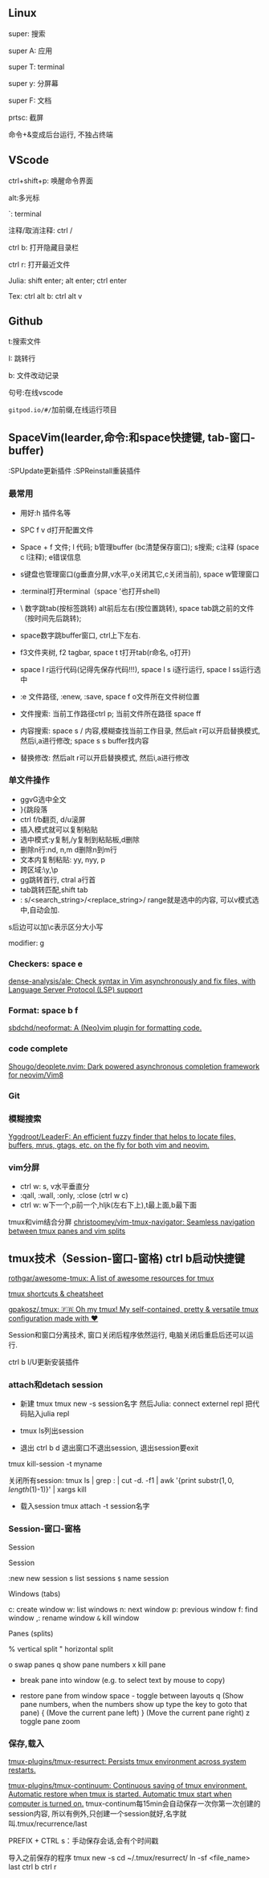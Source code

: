 ## Linux

super: 搜索

super A: 应用

super T: terminal

super y: 分屏幕

super F: 文档

prtsc: 截屏

命令+&变成后台运行, 不独占终端

## VScode

ctrl+shift+p: 唤醒命令界面

alt:多光标

`: terminal

注释/取消注释: ctrl /

ctrl b: 打开隐藏目录栏

ctrl r: 打开最近文件

Julia: shift enter; alt enter; ctrl enter

Tex: ctrl alt b: ctrl alt v



## Github

t:搜索文件

I: 跳转行

b: 文件改动记录

句号:在线vscode 

`gitpod.io/#/`加前缀,在线运行项目

## SpaceVim(learder\,命令:和space快捷键, tab-窗口-buffer)

:SPUpdate更新插件
:SPReinstall重装插件

### 最常用

- 用好:h 插件名等

- SPC f v d打开配置文件

- Space + f 文件; l 代码; b管理buffer (bc清楚保存窗口); s搜索; c注释 (space c l注释); e错误信息

- s键盘也管理窗口(g垂直分屏,v水平,o关闭其它,c关闭当前), space w管理窗口

- :terminal打开terminal（space '也打开shell)

- \ 数字跳tab(按标签跳转) alt前后左右(按位置跳转), space tab跳之前的文件（按时间先后跳转);

- space数字跳buffer窗口, ctrl上下左右.

- f3文件夹树, f2 tagbar, space t t打开tab(r命名, o打开)

- space l r运行代码(记得先保存代码!!!), space l s i逐行运行, space l ss运行选中

- :e 文件路径, :enew, :save, space f o文件所在文件树位置

- 文件搜索: 当前工作路径ctrl p; 当前文件所在路径 space ff

- 内容搜索: space s / 内容,模糊查找当前工作目录, 然后alt r可以开启替换模式, 然后i,a进行修改; space s s buffer找内容

- 替换修改: 然后alt r可以开启替换模式, 然后i,a进行修改

### 单文件操作

- ggvG选中全文
- }{跳段落
- ctrl f/b翻页, d/u滚屏
- 插入模式就可以复制粘贴
- 选中模式:y复制,/y复制到粘贴板,d删除
- 删除n行:nd, n,m d删除n到m行
- 文本内复制粘贴: yy, nyy, p
- 跨区域:\y,\p
- gg跳转首行, ctral a行首
- tab跳转匹配,shift tab
- :<range> s/<search_string>/<replace_string>/<modifier>
range就是选中的内容, 可以v模式选中,自动会加.

s后边可以加\c表示区分大小写

modifier: g

### Checkers: space e

[dense-analysis/ale: Check syntax in Vim asynchronously and fix files, with Language Server Protocol (LSP) support](https://github.com/dense-analysis/ale)

### Format: space b f

[sbdchd/neoformat: A (Neo)vim plugin for formatting code.](https://github.com/sbdchd/neoformat)

### code complete

[Shougo/deoplete.nvim: Dark powered asynchronous completion framework for neovim/Vim8](https://github.com/Shougo/deoplete.nvim#requirements)

### Git

### 模糊搜索

[Yggdroot/LeaderF: An efficient fuzzy finder that helps to locate files, buffers, mrus, gtags, etc. on the fly for both vim and neovim.](https://github.com/Yggdroot/LeaderF)

### vim分屏

- ctrl w: s, v水平垂直分
- :qall, :wall, :only, :close (ctrl w c)
- ctrl w: w下一个,p前一个,hljk(左右下上),t最上面,b最下面

tmux和vim结合分屏
[christoomey/vim-tmux-navigator: Seamless navigation between tmux panes and vim splits](https://github.com/christoomey/vim-tmux-navigator)

## tmux技术（Session-窗口-窗格) ctrl b启动快捷键

[rothgar/awesome-tmux: A list of awesome resources for tmux](https://github.com/rothgar/awesome-tmux)

[tmux shortcuts & cheatsheet](https://gist.github.com/MohamedAlaa/2961058)

[gpakosz/.tmux: 🇫🇷 Oh my tmux! My self-contained, pretty & versatile tmux configuration made with ❤️](https://github.com/gpakosz/.tmux)

Session和窗口分离技术, 窗口关闭后程序依然运行, 电脑关闭后重启后还可以运行.

ctrl b I/U更新安装插件

### attach和detach session

- 新建
tmux
tmux new -s session名字
然后Julia: connect externel repl
把代码贴入julia repl

- tmux ls列出session

- 退出
ctrl b d 退出窗口不退出session, 退出session要exit

tmux kill-session -t myname

关闭所有session: tmux ls | grep : | cut -d. -f1 | awk '{print substr($1, 0, length($1)-1)}' | xargs kill

- 载入session
tmux attach -t session名字

### Session-窗口-窗格
Session

Session

:new new session
s  list sessions
`$` name session

Windows (tabs)

c: create window
w: list windows
n: next window
p: previous window
f: find window
,: rename window
`&` kill window

Panes (splits)

\%  vertical split
"  horizontal split

o  swap panes
q  show pane numbers
x  kill pane
+  break pane into window (e.g. to select text by mouse to copy)
-  restore pane from window
space - toggle between layouts
 q (Show pane numbers, when the numbers show up type the key to goto that pane)
{ (Move the current pane left)
} (Move the current pane right)
z toggle pane zoom

### 保存,载入

[tmux-plugins/tmux-resurrect: Persists tmux environment across system restarts.](https://github.com/tmux-plugins/tmux-resurrect)

[tmux-plugins/tmux-continuum: Continuous saving of tmux environment. Automatic restore when tmux is started. Automatic tmux start when computer is turned on.](https://github.com/tmux-plugins/tmux-continuum)
tmux-continum每15min会自动保存一次你第一次创建的session内容, 所以有例外,只创建一个session就好,名字就叫.tmux/recurrence/last

PREFIX + CTRL s：手动保存会话,会有个时间戳

导入之前保存的程序
tmux new -s
cd ~/.tmux/resurrect/
ln -sf <file_name> last
ctrl b ctrl r
